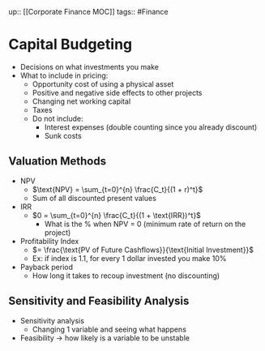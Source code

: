 up:: [[Corporate Finance MOC]]
tags:: #Finance 
# Capital Budgeting
- Decisions on what investments you make
- What to include in pricing:
	- Opportunity cost of using a physical asset
	- Positive and negative side effects to other projects
	- Changing net working capital
	- Taxes
	- Do not include:
		- Interest expenses (double counting since you already discount)
		- Sunk costs
## Valuation Methods
- NPV
	- $\text{NPV} = \sum_{t=0}^{n} \frac{C_t}{(1 + r)^t}$
	- Sum of all discounted present values
- IRR
	- $0 = \sum_{t=0}^{n} \frac{C_t}{(1 + \text{IRR})^t}$
		- What is the % when NPV = 0 (minimum rate of return on the project)
- Profitability Index
	- $= \frac{\text{PV of Future Cashflows}}{\text{Initial Investment}}$
	- Ex: if index is 1.1, for every 1 dollar invested you make 10%
- Payback period
	- How long it takes to recoup investment (no discounting)

## Sensitivity and Feasibility Analysis
- Sensitivity analysis
	- Changing 1 variable and seeing what happens
- Feasibility -> how likely is a variable to be unstable
